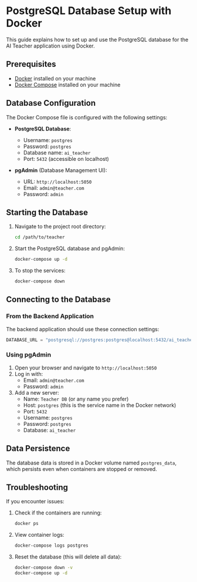 # PostgreSQL Database Setup with Docker

This guide explains how to set up and use the PostgreSQL database for the AI Teacher application using Docker.

## Prerequisites

- [Docker](https://www.docker.com/get-started) installed on your machine
- [Docker Compose](https://docs.docker.com/compose/install/) installed on your machine

## Database Configuration

The Docker Compose file is configured with the following settings:

- **PostgreSQL Database**:
  - Username: `postgres`
  - Password: `postgres`
  - Database name: `ai_teacher`
  - Port: `5432` (accessible on localhost)

- **pgAdmin** (Database Management UI):
  - URL: `http://localhost:5050`
  - Email: `admin@teacher.com`
  - Password: `admin`

## Starting the Database

1. Navigate to the project root directory:
   ```bash
   cd /path/to/teacher
   ```

2. Start the PostgreSQL database and pgAdmin:
   ```bash
   docker-compose up -d
   ```

3. To stop the services:
   ```bash
   docker-compose down
   ```

## Connecting to the Database

### From the Backend Application

The backend application should use these connection settings:

```python
DATABASE_URL = "postgresql://postgres:postgres@localhost:5432/ai_teacher"
```

### Using pgAdmin

1. Open your browser and navigate to `http://localhost:5050`
2. Log in with:
   - Email: `admin@teacher.com`
   - Password: `admin`
3. Add a new server:
   - Name: `Teacher DB` (or any name you prefer)
   - Host: `postgres` (this is the service name in the Docker network)
   - Port: `5432`
   - Username: `postgres`
   - Password: `postgres`
   - Database: `ai_teacher`

## Data Persistence

The database data is stored in a Docker volume named `postgres_data`, which persists even when containers are stopped or removed.

## Troubleshooting

If you encounter issues:

1. Check if the containers are running:
   ```bash
   docker ps
   ```

2. View container logs:
   ```bash
   docker-compose logs postgres
   ```

3. Reset the database (this will delete all data):
   ```bash
   docker-compose down -v
   docker-compose up -d
   ```
